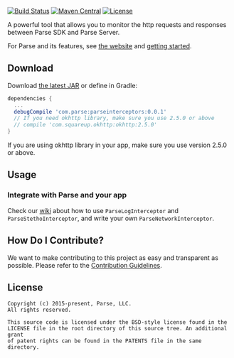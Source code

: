 [![Build Status][build-status-svg]][build-status-link]
[![Maven Central][maven-svg]][maven-link]
[![License][license-svg]][license-link]

A powerful tool that allows you to monitor the http requests and responses between Parse SDK and Parse Server.

For Parse and its features, see [the website][parse.com] and [getting started][guide].

## Download
Download [the latest JAR][latest] or define in Gradle:

```groovy
dependencies {
  ...
  debugCompile 'com.parse:parseinterceptors:0.0.1'
  // If you need okhttp library, make sure you use 2.5.0 or above
  // compile 'com.squareup.okhttp:okhttp:2.5.0'
}
```
If you are using okhttp library in your app, make sure you use version 2.5.0 or above.

## Usage

### Integrate with Parse and your app
Check our [wiki][wiki] about how to use `ParseLogInterceptor` and `ParseStethoInterceptor`, and write your own `ParseNetworkInterceptor`.

## How Do I Contribute?
We want to make contributing to this project as easy and transparent as possible. Please refer to the [Contribution Guidelines](CONTRIBUTING.md).

## License
    Copyright (c) 2015-present, Parse, LLC.
    All rights reserved.

    This source code is licensed under the BSD-style license found in the
    LICENSE file in the root directory of this source tree. An additional grant
    of patent rights can be found in the PATENTS file in the same directory.

 [wiki]: https://github.com/ParsePlatform/ParseInterceptors-Android/wiki
 [parse.com]: https://www.parse.com/products/android
 [guide]: https://www.parse.com/docs/android/guide
 [build-status-svg]: https://travis-ci.org/ParsePlatform/ParseInterceptors-Android.svg?branch=master
 [build-status-link]: https://travis-ci.org/ParsePlatform/ParseInterceptors-Android
 [maven-svg]: https://maven-badges.herokuapp.com/maven-central/com.parse/parseinterceptors/badge.svg?style=flat
 [maven-link]: https://maven-badges.herokuapp.com/maven-central/com.parse/parseinterceptors
 [license-svg]: https://img.shields.io/badge/license-BSD-lightgrey.svg
 [license-link]: https://github.com/ParsePlatform/ParseInterceptors-Android/blob/master/LICENSE
 [latest]: https://search.maven.org/remote_content?g=com.parse&a=parseinterceptors&v=LATEST